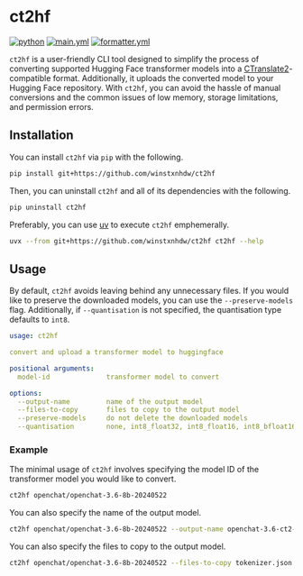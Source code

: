 # ct2hf

[![python](https://img.shields.io/badge/python-3.9%20|%203.10%20|%203.11%20|%203.12-blue)](https://www.python.org/)
[![main.yml](https://github.com/winstxnhdw/ct2hf/actions/workflows/main.yml/badge.svg)](https://github.com/winstxnhdw/ct2hf/actions/workflows/main.yml)
[![formatter.yml](https://github.com/winstxnhdw/ct2hf/actions/workflows/formatter.yml/badge.svg)](https://github.com/winstxnhdw/ct2hf/actions/workflows/formatter.yml)

`ct2hf` is a user-friendly CLI tool designed to simplify the process of converting supported Hugging Face transformer models into a [CTranslate2](https://github.com/OpenNMT/CTranslate2)-compatible format. Additionally, it uploads the converted model to your Hugging Face repository. With `ct2hf`, you can avoid the hassle of manual conversions and the common issues of low memory, storage limitations, and permission errors.

## Installation

You can install `ct2hf` via `pip` with the following.

```bash
pip install git+https://github.com/winstxnhdw/ct2hf
```

Then, you can uninstall `ct2hf` and all of its dependencies with the following.

```bash
pip uninstall ct2hf
```

Preferably, you can use [uv](https://github.com/astral-sh/uv) to execute `ct2hf` emphemerally.

```bash
uvx --from git+https://github.com/winstxnhdw/ct2hf ct2hf --help
```

## Usage

By default, `ct2hf` avoids leaving behind any unnecessary files. If you would like to preserve the downloaded models, you can use the `--preserve-models` flag. Additionally, if `--quantisation` is not specified, the quantisation type defaults to `int8`.

```yaml
usage: ct2hf

convert and upload a transformer model to huggingface

positional arguments:
  model-id              transformer model to convert

options:
  --output-name         name of the output model
  --files-to-copy       files to copy to the output model
  --preserve-models     do not delete the downloaded models
  --quantisation        none, int8_float32, int8_float16, int8_bfloat16, int16, float16, bfloat16, float32
```

### Example

The minimal usage of `ct2hf` involves specifying the model ID of the transformer model you would like to convert.

```bash
ct2hf openchat/openchat-3.6-8b-20240522
```

You can also specify the name of the output model.

```bash
ct2hf openchat/openchat-3.6-8b-20240522 --output-name openchat-3.6-ct2-int8
```

You can also specify the files to copy to the output model.

```bash
ct2hf openchat/openchat-3.6-8b-20240522 --files-to-copy tokenizer.json tokenizer_config.json
```
